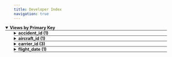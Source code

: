 ```yaml
---
title: Developer Index
navigation: true
---
```



<details style="margin-left: 0em" open>
<summary style="margin-left:-2em;border-bottom:solid 1px #333;">
<div style="display:inline-flex;width:90%;justify-content:space-between">
<b>Views by Primary Key </b>
</div>
</summary>



<details style="margin-left: 2em" >
<summary style="margin-left:-2em;border-bottom:solid 1px #333;">
<div style="display:inline-flex;width:90%;justify-content:space-between">
<b>accident_id (1)</b>
</div>
</summary>

<table style="border:solid 1px #ccc">
<thead style="background-color:darkblue;color:white"><tr>
<th>View</td>
<th>All PKs</th>
<th>Description</th>
</tr></thead>
<tbody>

<tr>
<td>accidents <a href="&#47;projects&#47;lams_faa_redshift&#47;files&#47;accidents.view.lkml#view:accidents" style="text-decoration: none">⧉</a></td>
<td>accident_id</td>
<td></td>
</tr>

</tbody>
</table>


</details>



<details style="margin-left: 2em" >
<summary style="margin-left:-2em;border-bottom:solid 1px #333;">
<div style="display:inline-flex;width:90%;justify-content:space-between">
<b>aircraft_id (1)</b>
</div>
</summary>

<table style="border:solid 1px #ccc">
<thead style="background-color:darkblue;color:white"><tr>
<th>View</td>
<th>All PKs</th>
<th>Description</th>
</tr></thead>
<tbody>

<tr>
<td>flights <a href="&#47;projects&#47;lams_faa_redshift&#47;files&#47;flights.view.lkml#view:flights" style="text-decoration: none">⧉</a></td>
<td>aircraft_id</td>
<td></td>
</tr>

</tbody>
</table>


</details>



<details style="margin-left: 2em" >
<summary style="margin-left:-2em;border-bottom:solid 1px #333;">
<div style="display:inline-flex;width:90%;justify-content:space-between">
<b>carrier_id (3)</b>
</div>
</summary>

<table style="border:solid 1px #ccc">
<thead style="background-color:darkblue;color:white"><tr>
<th>View</td>
<th>All PKs</th>
<th>Description</th>
</tr></thead>
<tbody>

<tr>
<td>carrier_day_rollup <a href="&#47;projects&#47;lams_faa_redshift&#47;files&#47;carrier_day_rollup.view.lkml#view:carrier_day_rollup" style="text-decoration: none">⧉</a></td>
<td>flight_date, carrier_id</td>
<td></td>
</tr>

<tr>
<td>carrier_facts <a href="&#47;projects&#47;lams_faa_redshift&#47;files&#47;carrier_facts.view.lkml#view:carrier_facts" style="text-decoration: none">⧉</a></td>
<td>carrier_id</td>
<td></td>
</tr>

<tr>
<td>carriers <a href="&#47;projects&#47;lams_faa_redshift&#47;files&#47;carriers.view.lkml#view:carriers" style="text-decoration: none">⧉</a></td>
<td>carrier_id</td>
<td></td>
</tr>

</tbody>
</table>


</details>



<details style="margin-left: 2em" >
<summary style="margin-left:-2em;border-bottom:solid 1px #333;">
<div style="display:inline-flex;width:90%;justify-content:space-between">
<b>flight_date (1)</b>
</div>
</summary>

<table style="border:solid 1px #ccc">
<thead style="background-color:darkblue;color:white"><tr>
<th>View</td>
<th>All PKs</th>
<th>Description</th>
</tr></thead>
<tbody>

<tr>
<td>carrier_day_rollup <a href="&#47;projects&#47;lams_faa_redshift&#47;files&#47;carrier_day_rollup.view.lkml#view:carrier_day_rollup" style="text-decoration: none">⧉</a></td>
<td>flight_date, carrier_id</td>
<td></td>
</tr>

</tbody>
</table>


</details>


</details>




